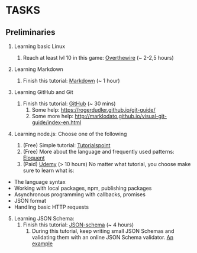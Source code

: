 # **TASKS**

## Preliminaries

1. Learning basic Linux
    1. Reach at least lvl 10 in this game: [Overthewire](http://overthewire.org/wargames/bandit/) (~ 2-2,5 hours)

2. Learning Markdown
    1. Finish this tutorial: [Markdown](https://www.markdowntutorial.com/) (~ 1 hour)

3. Learning GitHub and Git
    1. Finish this tutorial: [GitHub](https://guides.github.com/activities/hello-world/) (~ 30 mins)
        1. Some help: https://rogerdudler.github.io/git-guide/
        2. Some more help: http://marklodato.github.io/visual-git-guide/index-en.html

4. Learning node.js: Choose one of the following
    1. (Free) Simple tutorial: [Tutorialspoint](https://www.tutorialspoint.com/nodejs/index.htm)
    2. (Free) More about the language and frequently used patterns: [Eloquent](https://eloquentjavascript.net/)
    3. (Paid) [Udemy](https://www.udemy.com/the-complete-nodejs-developer-course-2/) (> 10 hours)
No matter what tutorial, you choose make sure to learn what is:
* The language syntax
* Working with local packages, npm, publishing packages
* Asynchronous programming with callbacks, promises
* JSON format
* Handling basic HTTP requests

5. Learning JSON Schema:
    1. Finish this tutorial: [JSON-schema](https://json-schema.org/understanding-json-schema/) (~ 4 hours)
    	1. During this tutorial, keep writing small JSON Schemas and validating them with an online JSON Schema validator. [An example](https://www.jsonschemavalidator.net/)